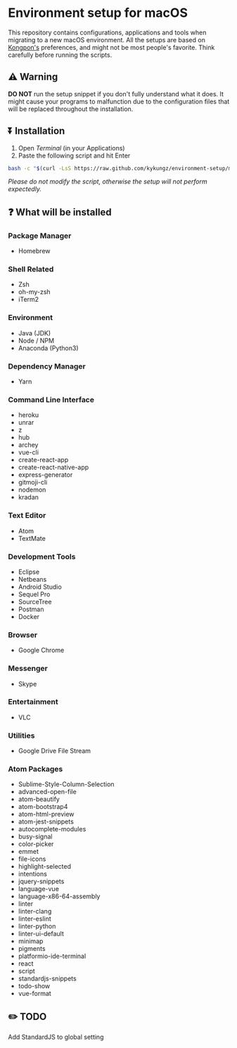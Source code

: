 # Environment setup for macOS
This repository contains configurations, applications and tools when migrating to a new macOS environment. All the setups are based on [Kongpon's](https://github.com/kykungz) preferences, and might not be most people's favorite. Think carefully before running the scripts.

## ⚠️ Warning
**DO NOT** run the setup snippet if you don't fully understand what it does. It might cause your programs to malfunction due to the configuration files that will be replaced throughout the installation.

## ⏬ Installation
1. Open *Terminal* (in your Applications)
2. Paste the following script and hit Enter
```bash
bash -c "$(curl -LsS https://raw.github.com/kykungz/environment-setup/master/setup-remote.sh)"
```
*Please do not modify the script, otherwise the setup will not perform expectedly.*

## ❓ What will be installed
### Package Manager
- Homebrew

### Shell Related
- Zsh
- oh-my-zsh
- iTerm2

### Environment
- Java (JDK)
- Node / NPM
- Anaconda (Python3)

### Dependency Manager
- Yarn

### Command Line Interface
- heroku
- unrar
- z
- hub
- archey
- vue-cli
- create-react-app
- create-react-native-app
- express-generator
- gitmoji-cli
- nodemon
- kradan

### Text Editor
- Atom
- TextMate

### Development Tools
- Eclipse
- Netbeans
- Android Studio
- Sequel Pro
- SourceTree
- Postman
- Docker

### Browser
- Google Chrome

### Messenger
- Skype

### Entertainment
- VLC

### Utilities
- Google Drive File Stream

### Atom Packages
- Sublime-Style-Column-Selection
- advanced-open-file
- atom-beautify
- atom-bootstrap4
- atom-html-preview
- atom-jest-snippets
- autocomplete-modules
- busy-signal
- color-picker
- emmet
- file-icons
- highlight-selected
- intentions
- jquery-snippets
- language-vue
- language-x86-64-assembly
- linter
- linter-clang
- linter-eslint
- linter-python
- linter-ui-default
- minimap
- pigments
- platformio-ide-terminal
- react
- script
- standardjs-snippets
- todo-show
- vue-format

## ✏️ TODO
Add StandardJS to global setting
